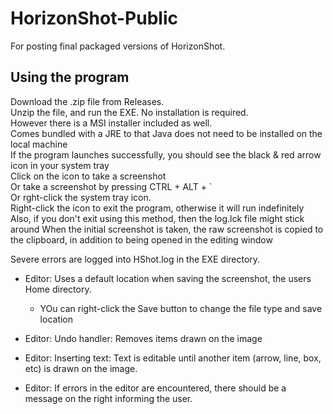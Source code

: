 # HorizonShot-Public
For posting final packaged versions of HorizonShot.  

## Using the program

Download the .zip file from Releases. <br>
Unzip the file, and run the EXE.  No installation is required. <br>
    However there is a MSI installer included as well. <br>
    Comes bundled with a JRE to that Java does not need to be installed on the local machine <br>
If the program launches successfully, you should see the black & red arrow icon in your system tray <br>
Click on the icon to take a screenshot <br>
    Or take a screenshot by pressing CTRL + ALT + ` <br>
    Or rght-click the system tray icon. <br>
Right-click the icon to exit the program, otherwise it will run indefinitely <br>
    Also, if you don't exit using this method, then the log.lck file might stick around
When the initial screenshot is taken, the raw screenshot is copied to the clipboard, in addition to being opened in the editing window <br>

Severe errors are logged into HShot.log in the EXE directory.

* Editor: Uses a default location when saving the screenshot, the users Home directory.
    * YOu can right-click the Save button to change the file type and save location

* Editor: Undo handler: Removes items drawn on the image
* Editor: Inserting text: Text is editable until another item (arrow, line, box, etc) is drawn on the image.

* Editor: If errors in the editor are encountered, there should be a message on the right informing the user.
